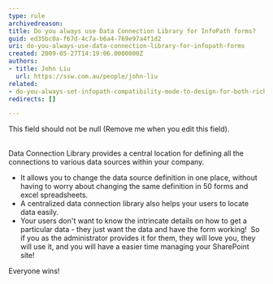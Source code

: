 ```yaml
---
type: rule
archivedreason: 
title: Do you always use Data Connection Library for InfoPath forms?
guid: ed35bc0a-f67d-4c7a-b6a4-769e97a4f1d2
uri: do-you-always-use-data-connection-library-for-infopath-forms
created: 2009-05-27T14:19:06.0000000Z
authors:
- title: John Liu
  url: https://ssw.com.au/people/john-liu
related:
- do-you-always-set-infopath-compatibility-mode-to-design-for-both-rich-and-web-client-forms
redirects: []

---
```



This field should not be null (Remove me when you edit this field).
<br><excerpt class='endintro'></excerpt><br>

  <p>Data Connection Library provides a central location for defining all the connections to various data sources within your company.</p>
<ul>
    <li>It allows you to change the data source definition in one place, without having to worry about changing the same definition in 50 forms and excel spreadsheets. </li>
    <li>A centralized data connection library also helps your users to locate data easily. </li>
    <li>Your users don't want to know the intrincate details on how to get a particular data - they just want the data and have the form working!&#160; So if you as the administrator provides it for them, they will love you, they will use it, and you will have a easier time managing your SharePoint site!</li>
</ul>
Everyone wins!



